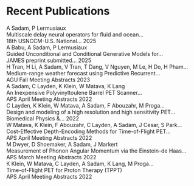 <!---this file is generated from citations.csv -->
 
<div class="poster-section poster-scols avoid-break pubs-section" markdown="1">

# Recent Publications


<div class="pub_0" id="pub" markdown="1">      
    <div class="cv_left_two">            
        <div class="pub_auth">
            A Sadam, P Lermusiaux
        </div>
        <div class="pub_title">
            Multiscale delay neural operators for fluid and ocean...
        </div>
    </div>
    <div class="cv_right_two">            
        <span class="pub_journal">
            18th USNCCM-U.S. National...
        </span>
        <span class="pub_year">
            2025
        </span>
    </div>  
</div>


<div class="pub_1" id="pub" markdown="1">      
    <div class="cv_left_two">            
        <div class="pub_auth">
            A Babu, A Sadam, P Lermusiaux
        </div>
        <div class="pub_title">
            Guided Unconditional and Conditional Generative Models for...
        </div>
    </div>
    <div class="cv_right_two">            
        <span class="pub_journal">
            JAMES preprint submitted...
        </span>
        <span class="pub_year">
            2025
        </span>
    </div>  
</div>


<div class="pub_2" id="pub" markdown="1">      
    <div class="cv_left_two">            
        <div class="pub_auth">
            H Tran, H Li, A Sadam, V Tran, T Dang, V Nguyen, M Le, H Do, H Pham...
        </div>
        <div class="pub_title">
            Medium-range weather forecast using Predictive Recurrent...
        </div>
    </div>
    <div class="cv_right_two">            
        <span class="pub_journal">
            AGU Fall Meeting Abstracts
        </span>
        <span class="pub_year">
            2023
        </span>
    </div>  
</div>


<div class="pub_3" id="pub" markdown="1">      
    <div class="cv_left_two">            
        <div class="pub_auth">
            A Sadam, C Layden, K Klein, W Matava, K Lang
        </div>
        <div class="pub_title">
            An Inexpensive Polyvinyltoulene Barrel PET Scanner...
        </div>
    </div>
    <div class="cv_right_two">            
        <span class="pub_journal">
            APS April Meeting Abstracts
        </span>
        <span class="pub_year">
            2022
        </span>
    </div>  
</div>


<div class="pub_4" id="pub" markdown="1">      
    <div class="cv_left_two">            
        <div class="pub_auth">
            C Layden, K Klein, W Matava, A Sadam, F Abouzahr, M Proga...
        </div>
        <div class="pub_title">
            Design and modeling of a high resolution and high sensitivity PET...
        </div>
    </div>
    <div class="cv_right_two">            
        <span class="pub_journal">
            Biomedical Physics &...
        </span>
        <span class="pub_year">
            2022
        </span>
    </div>  
</div>


<div class="pub_5" id="pub" markdown="1">      
    <div class="cv_left_two">            
        <div class="pub_auth">
            W Matava, K Klein, F Abouzahr, C Layden, A Sadam, J Cesar, S Park...
        </div>
        <div class="pub_title">
            Cost-Effective Depth-Encoding Methods for Time-of-Flight PET...
        </div>
    </div>
    <div class="cv_right_two">            
        <span class="pub_journal">
            APS April Meeting Abstracts
        </span>
        <span class="pub_year">
            2022
        </span>
    </div>  
</div>


<div class="pub_6" id="pub" markdown="1">      
    <div class="cv_left_two">            
        <div class="pub_auth">
            M Dwyer, D Shoemaker, A Sadam, J Markert
        </div>
        <div class="pub_title">
            Measurement of Phonon Angular Momentum via the Einstein-de Haas...
        </div>
    </div>
    <div class="cv_right_two">            
        <span class="pub_journal">
            APS March Meeting Abstracts
        </span>
        <span class="pub_year">
            2022
        </span>
    </div>  
</div>


<div class="pub_7" id="pub" markdown="1">      
    <div class="cv_left_two">            
        <div class="pub_auth">
            K Klein, W Matava, C Layden, A Sadam, K Lang, M Proga...
        </div>
        <div class="pub_title">
            Time-of-Flight PET for Proton Therapy (TPPT)
        </div>
    </div>
    <div class="cv_right_two">            
        <span class="pub_journal">
            APS April Meeting Abstracts
        </span>
        <span class="pub_year">
            2022
        </span>
    </div>  
</div>


</div>
